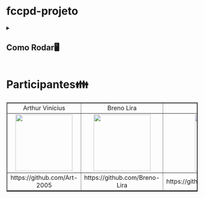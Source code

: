 # fccpd-projeto
<details>
<summary><h2>Como Rodar🖥️</h2></summary>
<ul>
  <h2> 1. Primeramente é necessario rodar o server </h2>
       
      python server.py
      
  <h2> 2. Divida o terminal e rode o client </h2>
       
      python -m http.server 8000
      
  <h2> 3. Abra o seu navegador e entre no servidor local </h2>
       
      http://localhost:8000/

  <h2> OBS‼️ Se quiser simular uma comunicação entre 2 usuarios, abra o mesmo servidor em uma nova aba do navegador </h2>
      
      http://localhost:8000/

</ul>
</details>

<h1> Participantes👪</h1>

<div align="center">
  <table border="2">
    <tr>
        <td align="center">Arthur Vinícius</td>
        <td align="center">Breno Lira</td>
        <td align="center">Lucas de Holanda</td>
        <td align="center">Anderson Gomes</td>
        <td align="center">Felipe Nunes</td>
        <td align="center">Artur Souto Maior</td>
    </tr>
    <tr>
        <td align="center"><img src="https://github.com/AndG087/Projeto-de-FDS/assets/142419627/ee4d0a6a-45df-41bb-bd38-71cb17538edc" width="150"></td>
        <td align="center"><img src="https://github.com/AndG087/Projeto-de-FDS/assets/142419627/22b74108-f0a6-4b44-812a-4801a5293dc6" width="150"></td>
        <td align="center"><img src="https://github.com/AndG087/Projeto-de-FDS/assets/142419627/f32202d0-11a7-4441-9066-0cea637c615d" width="150"></td>
        <td align="center"><img src="https://github.com/AndG087/Projeto-de-FDS/assets/142419627/9e367ee6-7875-4c1f-9d52-ce518143deec" width="150"></td>
        <td align="center"><img src="https://github.com/AndG087/Projeto-de-FDS/assets/142419627/241052f5-0ce5-4bdf-b633-3813efadad2c" width="150"></td>
        <td align="center"><img src="https://avatars.githubusercontent.com/u/134516887?v=4" width="150"></td>
    </tr>
    <tr>
        <td align="center">https://github.com/Art-2005</td>
        <td align="center">https://github.com/Breno-Lira</td>
        <td align="center">https://github.com/LucasHolandaBarros</td>
        <td align="center">https://github.com/AndG087</td>
        <td align="center">https://github.com/FelipeNMorgado</td>
        <td align="center">https://github.com/ArturSouto</td>
    </tr>
  </table>
</div>
